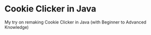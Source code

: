 # Cookie Clicker in Java
My try on remaking Cookie Clicker in Java (with Beginner to Advanced Knowledge)
